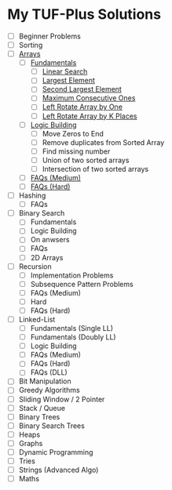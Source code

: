 # My TUF-Plus Solutions

- [ ] Beginner Problems
- [ ] Sorting
- [ ] [Arrays](Arrays/)
  - [ ] [Fundamentals](Arrays/Fundamentals/)
    - [ ] [Linear Search](Arrays/Fundamentals/Linear%20Search/)
    - [ ] [Largest Element](Arrays/Fundamentals/Largest%20Element/)
    - [ ] [Second Largest Element](Arrays/Fundamentals/Second%20Largest%20Element/)
    - [ ] [Maximum Consecutive Ones](Arrays/Fundamentals/Maximum%20Consecutive%20Ones/)
    - [ ] [Left Rotate Array by One](Arrays/Fundamentals/Left%20Rotate%20Array%20by%20One/)
    - [ ] [Left Rotate Array by K Places](Arrays/Fundamentals/Left%20Rotate%20Array%20by%20K%20Places/)
  - [ ] [Logic Building](Arrays/Logic%20Building/)
    - [ ] Move Zeros to End
    - [ ] Remove duplicates from Sorted Array
    - [ ] Find missing number
    - [ ] Union of two sorted arrays
    - [ ] Intersection of two sorted arrays
  - [ ] [FAQs (Medium)](Arrays/FAQs%20(Medium)/)
  - [ ] [FAQs (Hard)](Arrays/FAQs%20(Hard)/)
- [ ] Hashing
  - [ ] FAQs
- [ ] Binary Search
  - [ ] Fundamentals
  - [ ] Logic Building
  - [ ] On anwsers
  - [ ] FAQs
  - [ ] 2D Arrays
- [ ] Recursion
  - [ ] Implementation Problems
  - [ ] Subsequence Pattern Problems
  - [ ] FAQs (Medium)
  - [ ] Hard
  - [ ] FAQs (Hard)
- [ ] Linked-List
  - [ ] Fundamentals (Single LL)
  - [ ] Fundamentals (Doubly LL)
  - [ ] Logic Building
  - [ ] FAQs (Medium)
  - [ ] FAQs (Hard)
  - [ ] FAQs (DLL)
- [ ] Bit Manipulation
- [ ] Greedy Algorithms
- [ ] Sliding Window / 2 Pointer
- [ ] Stack / Queue
- [ ] Binary Trees
- [ ] Binary Search Trees
- [ ] Heaps
- [ ] Graphs
- [ ] Dynamic Programming
- [ ] Tries
- [ ] Strings (Advanced Algo)
- [ ] Maths
